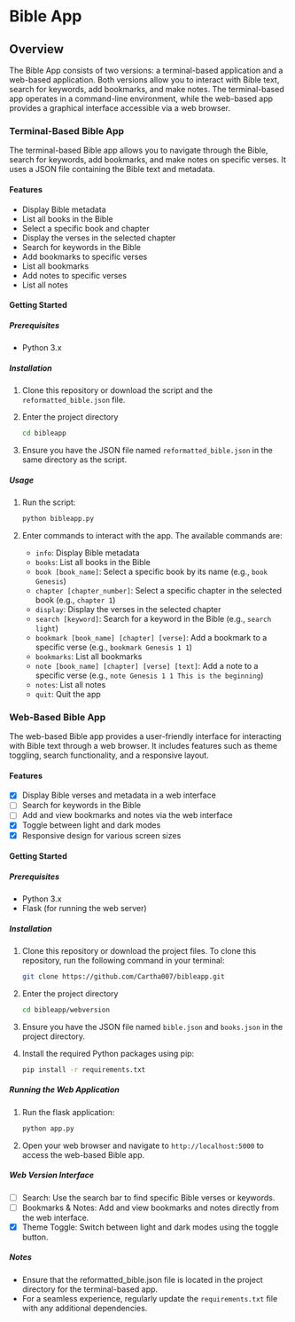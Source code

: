 # Bible App

## Overview

The Bible App consists of two versions: a terminal-based application and a web-based application. Both versions allow you to interact with Bible text, search for keywords, add bookmarks, and make notes. The terminal-based app operates in a command-line environment, while the web-based app provides a graphical interface accessible via a web browser.

### Terminal-Based Bible App

The terminal-based Bible app allows you to navigate through the Bible, search for keywords, add bookmarks, and make notes on specific verses. It uses a JSON file containing the Bible text and metadata.

#### Features

- Display Bible metadata
- List all books in the Bible
- Select a specific book and chapter
- Display the verses in the selected chapter
- Search for keywords in the Bible
- Add bookmarks to specific verses
- List all bookmarks
- Add notes to specific verses
- List all notes

#### Getting Started

##### Prerequisites

- Python 3.x

##### Installation

1. Clone this repository or download the script and the `reformatted_bible.json` file.
2. Enter the project directory
   ```sh
   cd bibleapp
   ```

3. Ensure you have the JSON file named `reformatted_bible.json` in the same directory as the script.

##### Usage

1. Run the script:

   ```sh
   python bibleapp.py
   ```

2. Enter commands to interact with the app. The available commands are:

    - `info`: Display Bible metadata
    - `books`: List all books in the Bible
    - `book [book_name]`: Select a specific book by its name (e.g., `book Genesis`)
    - `chapter [chapter_number]`: Select a specific chapter in the selected book (e.g., `chapter 1`)
    - `display`: Display the verses in the selected chapter
    - `search [keyword]`: Search for a keyword in the Bible (e.g., `search light`)
    - `bookmark [book_name] [chapter] [verse]`: Add a bookmark to a specific verse (e.g., `bookmark Genesis 1 1`)
    - `bookmarks`: List all bookmarks
    - `note [book_name] [chapter] [verse] [text]`: Add a note to a specific verse (e.g., `note Genesis 1 1 This is the beginning`)
    - `notes`: List all notes
    - `quit`: Quit the app

### Web-Based Bible App

The web-based Bible app provides a user-friendly interface for interacting with Bible text through a web browser. It includes features such as theme toggling, search functionality, and a responsive layout.

#### Features

- [x] Display Bible verses and metadata in a web interface
- [ ] Search for keywords in the Bible
- [ ] Add and view bookmarks and notes via the web interface
- [x] Toggle between light and dark modes
- [x] Responsive design for various screen sizes

#### Getting Started

##### Prerequisites

- Python 3.x
- Flask (for running the web server)

##### Installation

1. Clone this repository or download the project files.
   To clone this repository, run the following command in your terminal:

   ```sh
   git clone https://github.com/Cartha007/bibleapp.git
   ```

2. Enter the project directory
   ```sh
   cd bibleapp/webversion
   ```

3. Ensure you have the JSON file named `bible.json` and `books.json` in the project directory.
4. Install the required Python packages using pip:

   ```sh
   pip install -r requirements.txt
   ```

##### Running the Web Application

1. Run the flask application:

   ```sh
   python app.py
   ```

2. Open your web browser and navigate to `http://localhost:5000` to access the web-based Bible app.

##### Web Version Interface

- [ ] Search: Use the search bar to find specific Bible verses or keywords.
- [ ] Bookmarks & Notes: Add and view bookmarks and notes directly from the web interface.
- [x] Theme Toggle: Switch between light and dark modes using the toggle button.

##### Notes

- Ensure that the reformatted_bible.json file is located in the project directory for the terminal-based app.
- For a seamless experience, regularly update the `requirements.txt` file with any additional dependencies.